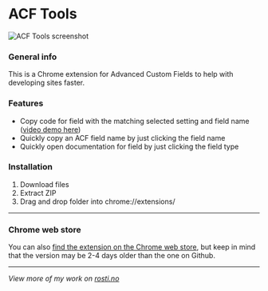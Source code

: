 # ACF Tools

![ACF Tools screenshot](https://i.gyazo.com/e114083bc28dd9148088633a54fc6dc8.jpg)

### General info

This is a Chrome extension for Advanced Custom Fields to help with developing sites faster.

### Features

- Copy code for field with the matching selected setting and field name ([video demo here](https://youtu.be/_gyqUem8jKo))
- Quickly copy an ACF field name by just clicking the field name
- Quickly open documentation for field by just clicking the field type

### Installation

1. Download files
2. Extract ZIP
3. Drag and drop folder into chrome://extensions/

---

### Chrome web store

You can also [find the extension on the Chrome web store](https://chrome.google.com/webstore/detail/acf-tools/ogliegjmpalokmaaeckcdgbhdeedcnmf?utm_source=chrome-ntp-icon), but keep in mind that the version may be 2-4 days older than the one on Github. 

---

_View more of my work on [rosti.no](https://rosti.no)_